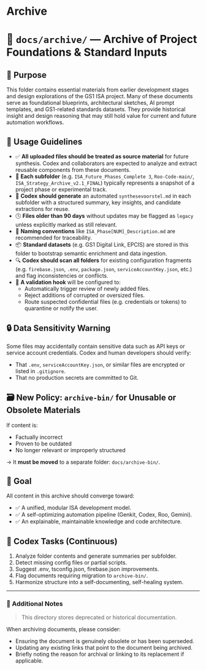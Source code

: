 # Archive

# 📁 `docs/archive/` — Archive of Project Foundations & Standard Inputs

## 🧠 Purpose

This folder contains essential materials from earlier development stages and design explorations of the GS1 ISA project. Many of these documents serve as foundational blueprints, architectural sketches, AI prompt templates, and GS1-related standards datasets. They provide historical insight and design reasoning that may still hold value for current and future automation workflows.

## 📌 Usage Guidelines

- ✅ **All uploaded files should be treated as source material** for future synthesis. Codex and collaborators are expected to analyze and extract reusable components from these documents.
- 📁 **Each subfolder** (e.g. `ISA_Future_Phases_Complete 3`, `Roo-Code-main/`, `ISA_Strategy_Archive_v2.1_FINAL`) typically represents a snapshot of a project phase or experimental track.
- 🔁 **Codex should generate** an automated `synthesevoorstel.md` in each subfolder with a structured summary, key insights, and candidate extractions for reuse.
- 🕓 **Files older than 90 days** without updates may be flagged as `legacy` unless explicitly marked as still relevant.
- 📌 **Naming conventions** like `ISA_Phase[NUM]_Description.md` are recommended for traceability.
- 📦 **Standard datasets** (e.g. GS1 Digital Link, EPCIS) are stored in this folder to bootstrap semantic enrichment and data ingestion.
- 🔍 **Codex should scan all folders** for existing configuration fragments (e.g. `firebase.json`, `.env`, `package.json`, `serviceAccountKey.json`, etc.) and flag inconsistencies or conflicts.
- 🧪 **A validation hook** will be configured to:
  - Automatically trigger review of newly added files.
  - Reject additions of corrupted or oversized files.
  - Route suspected confidential files (e.g. credentials or tokens) to quarantine or notify the user.

## 🔒 Data Sensitivity Warning

Some files may accidentally contain sensitive data such as API keys or service account credentials. Codex and human developers should verify:
- That `.env`, `serviceAccountKey.json`, or similar files are encrypted or listed in `.gitignore`.
- That no production secrets are committed to Git.

## 🗃️ New Policy: `archive-bin/` for Unusable or Obsolete Materials

If content is:
- Factually incorrect
- Proven to be outdated
- No longer relevant or improperly structured

→ It **must be moved** to a separate folder: `docs/archive-bin/`.

## 🧩 Goal

All content in this archive should converge toward:
- ✅ A unified, modular ISA development model.
- ✅ A self-optimizing automation pipeline (Genkit, Codex, Roo, Gemini).
- ✅ An explainable, maintainable knowledge and code architecture.

## 🔄 Codex Tasks (Continuous)

1. Analyze folder contents and generate summaries per subfolder.
2. Detect missing config files or partial scripts.
3. Suggest .env, tsconfig.json, firebase.json improvements.
4. Flag documents requiring migration to `archive-bin/`.
5. Harmonize structure into a self-documenting, self-healing system.

---

### 📂 Additional Notes

> This directory stores deprecated or historical documentation.

When archiving documents, please consider:
- Ensuring the document is genuinely obsolete or has been superseded.
- Updating any existing links that point to the document being archived.
- Briefly noting the reason for archival or linking to its replacement if applicable.
